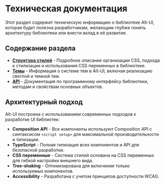 # Техническая документация

Этот раздел содержит техническую информацию о библиотеке Alt-UI, которая будет полезна разработчикам, желающим глубже понять архитектуру библиотеки или внести вклад в её развитие.

## Содержание раздела

- **[Структура стилей](/technical/style-structure)** - Подробное описание организации CSS, подхода к стилизации и использования CSS переменных в библиотеке.
- **[Темы](/technical/themes)** - Информация о системе тем в Alt-UI, включая реализацию светлой и темной тем.
- **[API](/technical/api)** - Документация по программному интерфейсу библиотеки, методам и свойствам основных объектов.

## Архитектурный подход

Alt-UI построена с использованием современных подходов к разработке UI библиотек:

- **Composition API** - Все компоненты используют Composition API с синтаксисом `<script setup>` для максимальной производительности и типизации.
- **TypeScript** - Полная типизация всех компонентов и API для безопасной разработки.
- **CSS переменные** - Система стилей основана на CSS переменных для гибкой настройки внешнего вида.
- **Tree-shaking** - Оптимизирована для включения только используемых компонентов.
- **Accessibility** - Разработана с учетом принципов доступности WCAG.

